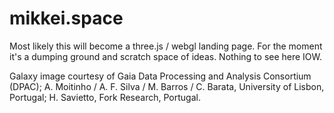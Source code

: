 # mikkei.space

Most likely this will become a three.js / webgl landing page. 
For the moment it's a dumping ground and scratch space of ideas. Nothing to see here IOW.

Galaxy image courtesy of Gaia Data Processing and Analysis Consortium (DPAC); A. Moitinho / A. F. Silva / M. Barros / C. Barata, University of Lisbon, Portugal; H. Savietto, Fork Research, Portugal.
